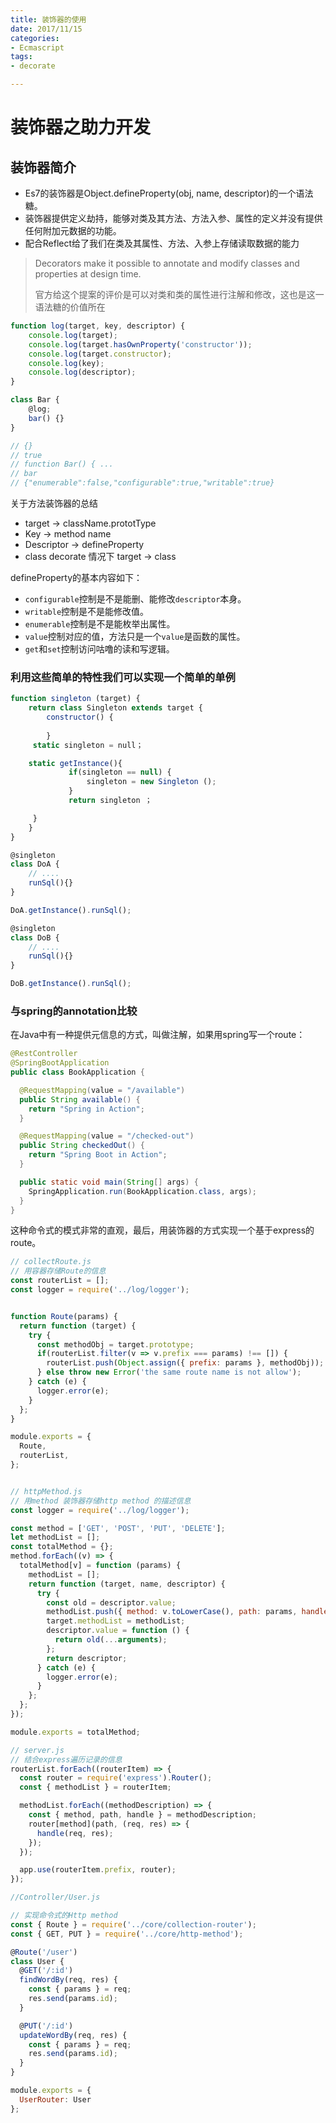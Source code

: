 ```yaml
---
title: 装饰器的使用
date: 2017/11/15
categories:
- Ecmascript
tags: 
- decorate

---
```

# 装饰器之助力开发

## 装饰器简介

+ Es7的装饰器是Object.defineProperty(obj, name, descriptor)的一个语法糖。
+ 装饰器提供定义劫持，能够对类及其方法、方法入参、属性的定义并没有提供任何附加元数据的功能。
+ 配合Reflect给了我们在类及其属性、方法、入参上存储读取数据的能力

> Decorators make it possible to annotate and modify classes and properties at design time.
>
> 官方给这个提案的评价是可以对类和类的属性进行注解和修改，这也是这一语法糖的价值所在



```javascript
function log(target, key, descriptor) {
    console.log(target);
    console.log(target.hasOwnProperty('constructor'));
    console.log(target.constructor);
    console.log(key);
    console.log(descriptor);
}

class Bar {
    @log;
    bar() {}
}

// {}
// true
// function Bar() { ...
// bar
// {"enumerable":false,"configurable":true,"writable":true}

```

关于方法装饰器的总结

+ target  -> className.prototType
+ Key -> method name
+ Descriptor  -> defineProperty
+ class decorate 情况下 target -> class 

defineProperty的基本内容如下：

- `configurable`控制是不是能删、能修改`descriptor`本身。
- `writable`控制是不是能修改值。
- `enumerable`控制是不是能枚举出属性。
- `value`控制对应的值，方法只是一个`value`是函数的属性。
- `get`和`set`控制访问咕噜的读和写逻辑。

### 利用这些简单的特性我们可以实现一个简单的单例

```javascript
function singleton (target) {
    return class Singleton extends target {
        constructor() {
          
        }
     static singleton = null；

    static getInstance(){
             if(singleton == null) {                        
                 singleton = new Singleton ();  
             }
             return singleton ；

     }
    }
}

@singleton
class DoA {
    // ....
    runSql(){}
}

DoA.getInstance().runSql();

@singleton
class DoB {
    // ....
    runSql(){}
}

DoB.getInstance().runSql();
```





### 与spring的annotation比较

在Java中有一种提供元信息的方式，叫做注解，如果用spring写一个route：

```java
@RestController
@SpringBootApplication
public class BookApplication {

  @RequestMapping(value = "/available")
  public String available() {
    return "Spring in Action";
  }

  @RequestMapping(value = "/checked-out")
  public String checkedOut() {
    return "Spring Boot in Action";
  }

  public static void main(String[] args) {
    SpringApplication.run(BookApplication.class, args);
  }
}
```



这种命令式的模式非常的直观，最后，用装饰器的方式实现一个基于express的route。

```javascript
// collectRoute.js
// 用容器存储Route的信息
const routerList = [];
const logger = require('../log/logger');


function Route(params) {
  return function (target) {
    try {
      const methodObj = target.prototype;
      if(routerList.filter(v => v.prefix === params) !== []) {
        routerList.push(Object.assign({ prefix: params }, methodObj));
      } else throw new Error('the same route name is not allow');
    } catch (e) {
      logger.error(e);
    }
  };
}

module.exports = {
  Route,
  routerList,
};


// httpMethod.js
// 用method 装饰器存储http method 的描述信息
const logger = require('../log/logger');

const method = ['GET', 'POST', 'PUT', 'DELETE'];
let methodList = [];
const totalMethod = {};
method.forEach((v) => {
  totalMethod[v] = function (params) {
    methodList = [];
    return function (target, name, descriptor) {
      try {
        const old = descriptor.value;
        methodList.push({ method: v.toLowerCase(), path: params, handle: old });
        target.methodList = methodList;
        descriptor.value = function () {
          return old(...arguments);
        };
        return descriptor;
      } catch (e) {
        logger.error(e);
      }
    };
  };
});

module.exports = totalMethod;

// server.js
// 结合express遍历记录的信息
routerList.forEach((routerItem) => {
  const router = require('express').Router();
  const { methodList } = routerItem;

  methodList.forEach((methodDescription) => {
    const { method, path, handle } = methodDescription;
    router[method](path, (req, res) => {
      handle(req, res);
    });
  });

  app.use(routerItem.prefix, router);
});

//Controller/User.js

// 实现命令式的Http method
const { Route } = require('../core/collection-router');
const { GET, PUT } = require('../core/http-method');

@Route('/user')
class User {
  @GET('/:id')
  findWordBy(req, res) {
    const { params } = req;
    res.send(params.id);
  }

  @PUT('/:id')
  updateWordBy(req, res) {
    const { params } = req;
    res.send(params.id);
  }
}

module.exports = {
  UserRouter: User
};

```

